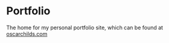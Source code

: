 # Portfolio

The home for my personal portfolio site, which can be found at [oscarchilds.com](oscarchilds.com)
